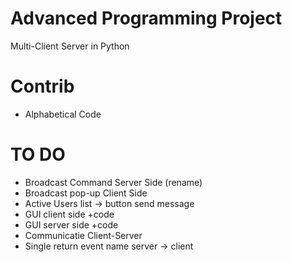 # Advanced Programming Project

Multi-Client Server in Python

# Contrib

- Alphabetical Code


# TO DO
* Broadcast Command Server Side (rename)
* Broadcast pop-up Client Side
* Active Users list -> button send message
* GUI client side +code
* GUI server side +code
* Communicatie Client-Server
* Single return event name server -> client
